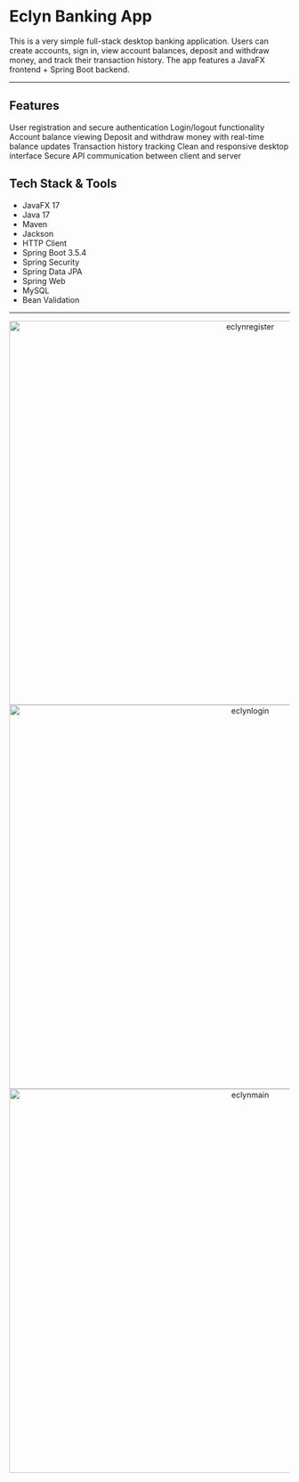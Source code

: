 # Eclyn Banking App

This is a very simple full-stack desktop banking application. Users can create accounts, sign in, view account balances, deposit and withdraw money, and track their transaction history. The app features a JavaFX frontend + Spring Boot backend.

---
## Features
User registration and secure authentication
Login/logout functionality
Account balance viewing
Deposit and withdraw money with real-time balance updates
Transaction history tracking
Clean and responsive desktop interface
Secure API communication between client and server

## Tech Stack & Tools
- JavaFX 17 
- Java 17
- Maven 
- Jackson
- HTTP Client
- Spring Boot 3.5.4 
- Spring Security
- Spring Data JPA 
- Spring Web
- MySQL
- Bean Validation

---

<div align="center">
  <img width="850" height="690" alt="eclynregister" src="https://github.com/user-attachments/assets/13cf3a59-c116-4646-af3d-99a1b9a29085"/>
  <img width="850" height="690" alt="eclynlogin" src="https://github.com/user-attachments/assets/40ea879c-6787-4c74-80e9-93a8c9d82228"/>
  <img width="850" height="690" alt="eclynmain" src="https://github.com/user-attachments/assets/fc8c935a-ccde-4874-bbc0-0185f5675ba1"/>
</div>

